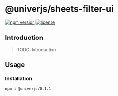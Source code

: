 # @univerjs/sheets-filter-ui

[![npm version](https://img.shields.io/npm/v/@univerjs/0.1.1)](https://npmjs.org/packages/@univerjs/0.1.1)
[![license](https://img.shields.io/npm/l/@univerjs/0.1.1)](https://img.shields.io/npm/l/@univerjs/0.1.1)

## Introduction

> TODO: Introduction

## Usage

### Installation

```shell
npm i @univerjs/0.1.1
```
